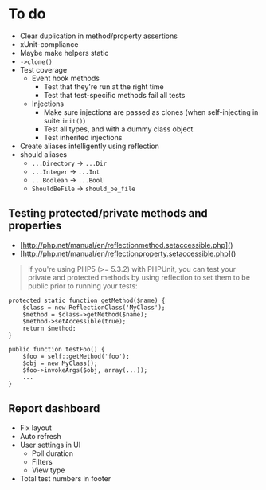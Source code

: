 
# To do

- Clear duplication in method/property assertions
- xUnit-compliance
- Maybe make helpers static
- `->clone()`
- Test coverage
	- Event hook methods
		- Test that they're run at the right time
		- Test that test-specific methods fail all tests
	- Injections
		- Make sure injections are passed as clones (when self-injecting in suite `init()`)
		- Test all types, and with a dummy class object
		- Test inherited injections
- Create aliases intelligently using reflection
- should aliases
	- `...Directory` -> `...Dir`
	- `...Integer` -> `...Int`
	- `...Boolean` -> `...Bool`
	- `ShouldBeFile` -> `should_be_file`



## Testing protected/private methods and properties

- [http://php.net/manual/en/reflectionmethod.setaccessible.php]()
- [http://php.net/manual/en/reflectionproperty.setaccessible.php]()

> If you're using PHP5 (>= 5.3.2) with PHPUnit, you can test your private and protected methods by using reflection to set them to be public prior to running your tests:

	protected static function getMethod($name) {
		$class = new ReflectionClass('MyClass');
		$method = $class->getMethod($name);
		$method->setAccessible(true);
		return $method;
	}

	public function testFoo() {
		$foo = self::getMethod('foo');
		$obj = new MyClass();
		$foo->invokeArgs($obj, array(...));
		...
	}

## Report dashboard

- Fix layout
- Auto refresh
- User settings in UI
	- Poll duration
	- Filters
	- View type
- Total test numbers in footer
